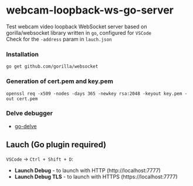 # webcam-loopback-ws-go-server
Test webcam video loopback WebSocket server based on gorilla/websocket library written in `go`, configured for `VSCode`  
Check for the `-address` param in `lauch.json`  

### Installation

    go get github.com/gorilla/websocket

### Generation of cert.pem and key.pem

    openssl req -x509 -nodes -days 365 -newkey rsa:2048 -keyout key.pem -out cert.pem

### Delve debugger
* [go-delve](https://github.com/go-delve/delve)

## Lauch (Go plugin required)

`VSCode` -> `Ctrl + Shift + D`:  

* **Launch Debug** - to launch with HTTP (http://localhost:7777)  
* **Launch Debug TLS** - to launch with HTTPS (https://localhost:7777)   

